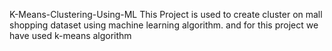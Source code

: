 K-Means-Clustering-Using-ML
This Project is used to create cluster on mall shopping dataset using machine learning algorithm. and for this project we have used k-means algorithm
